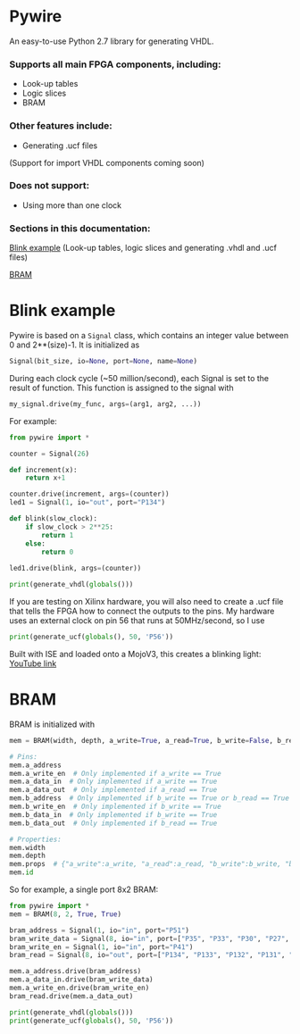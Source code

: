# Pywire

An easy-to-use Python 2.7 library for generating VHDL.

### Supports all main FPGA components, including:
- Look-up tables
- Logic slices
- BRAM

### Other features include:
- Generating .ucf files

(Support for import VHDL components coming soon)

### Does not support:
- Using more than one clock

### Sections in this documentation:
[Blink example](https://github.com/Verkhovskaya/Pywire/new/master?readme=1#blink-example) (Look-up tables, logic slices and generating .vhdl and .ucf files)

[BRAM](https://github.com/Verkhovskaya/Pywire/new/master?readme=1#bram)

# Blink example
Pywire is based on a `Signal` class, which contains an integer value between 0 and 2**(size)-1. It is initialized as 

```python
Signal(bit_size, io=None, port=None, name=None)
```

During each clock cycle (~50 million/second), each Signal is set to the result of function. This function is assigned to the signal with
```python
my_signal.drive(my_func, args=(arg1, arg2, ...))
```

For example:
```python
from pywire import *

counter = Signal(26)

def increment(x):
    return x+1

counter.drive(increment, args=(counter))
led1 = Signal(1, io="out", port="P134")

def blink(slow_clock):
    if slow_clock > 2**25:
        return 1
    else:
        return 0
        
led1.drive(blink, args=(counter))

print(generate_vhdl(globals()))
```

If you are testing on Xilinx hardware, you will also need to create a .ucf file that tells the FPGA how to connect the outputs to the pins. 
My hardware uses an external clock on pin 56 that runs at 50MHz/second, so I use

```python
print(generate_ucf(globals(), 50, 'P56'))
```

Built with ISE and loaded onto a MojoV3, this creates a blinking light: [YouTube link](https://www.youtube.com/watch?v=y5rW_DIoK7Y&feature=youtu.be)

# BRAM
BRAM is initialized with 
```python
mem = BRAM(width, depth, a_write=True, a_read=True, b_write=False, b_read=False)`. 

# Pins:
mem.a_address
mem.a_write_en  # Only implemented if a_write == True
mem.a_data_in  # Only implemented if a_write == True
mem.a_data_out  # Only implemented if a_read == True
mem.b_address  # Only implemented if b_write == True or b_read == True
mem.b_write_en  # Only implemented if b_write == True
mem.b_data_in  # Only implemented if b_write == True
mem.b_data_out  # Only implemented if b_read == True

# Properties:
mem.width
mem.depth
mem.props  # {"a_write":a_write, "a_read":a_read, "b_write":b_write, "b_read":b_read}
mem.id
```

So for example, a single port 8x2 BRAM:

```python
from pywire import *
mem = BRAM(8, 2, True, True)

bram_address = Signal(1, io="in", port="P51")
bram_write_data = Signal(8, io="in", port=["P35", "P33", "P30", "P27", "P24", "P22", "P17", "P15"])
bram_write_en = Signal(1, io="in", port="P41")
bram_read = Signal(8, io="out", port=["P134", "P133", "P132", "P131", "P127", "P126", "P124", "P123"])

mem.a_address.drive(bram_address)
mem.a_data_in.drive(bram_write_data)
mem.a_write_en.drive(bram_write_en)
bram_read.drive(mem.a_data_out)

print(generate_vhdl(globals()))
print(generate_ucf(globals(), 50, 'P56'))
```
